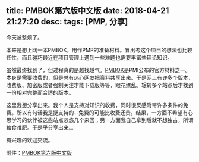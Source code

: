 title: PMBOK第六版中文版
date: 2018-04-21 21:27:20
desc: 
tags: [PMP, 分享] 
---

今天被整烦了。

本来是想上网一本PMBOK，用作PMP的准备材料。冒出考这个项目的想法也比较任性，而且碰巧最近在项目管理上遇到一些难题也需要丰富些理论知识。

虽然最终找到了，但过程真的是越找越气。[PMBOK](https://www.pmi.org/pmbok-guide-standards/foundational/pmbok/sixth-edition)是PMI公布的官方材料之一。本身是需要收费的，但是总有热心网友把资料共享出来。于是网上有许多个版本，收费版、加密版或者强制关注才能下载版等等，眼花缭乱。辗转多个站点后才找到一份相对完整而合适的版本。

这里我想分享出来。我个人是支持对知识的收费，同时很反感附带许多条件的免费。所以有句话我是挺支持的--免费的可能比收费还贵。结果，一方面不希望有心思学习的伙伴被这些站点忽悠几个来回；另一方面我自己拿到后就不想独占，所谓独食难肥。于是乎分享出来。。

有兴趣的欢迎交流。

附件：[PMBOK第六版中文版](/files/PMBOK-SIXTH-EDITION.pdf)

<!-- more -->